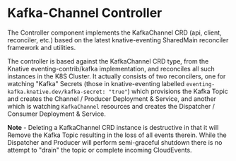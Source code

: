 # Kafka-Channel Controller

The Controller component implements the KafkaChannel CRD (api, client, reconciler,
etc.) based on the latest knative-eventing SharedMain reconciler framework and
utilities.

The controller is based against the KafkaChannel CRD type, from the Knative
eventing-contrib/kafka implementation, and reconciles all such instances in the
K8S Cluster.  It actually consists of two reconcilers, one for watching
"Kafka" Secrets (those in knative-eventing labelled
`eventing-kafka.knative.dev/kafka-secret: "true"`) which provisions the Kafka
Topic and creates the Channel / Producer Deployment & Service, and another which
is watching `KafkaChannel` resources and creates the Dispatcher / Consumer
Deployment & Service.

**Note** - Deleting a KafkaChannel CRD instance is destructive in that it will
Remove the Kafka Topic resulting in the loss of all events therein.  While the
Dispatcher and Producer will perform semi-graceful shutdown there is no attempt
to "drain" the topic or complete incoming CloudEvents.
